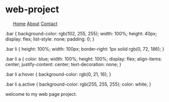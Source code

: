 # web-project
<head>
<title>My web page projet/home</title>
  
</head>
<body>
<span class="container">
  <nav>
  <ul class="bar">
    <a href="#"class="active">Home</a></li>
    <a href="#"class="active">About</a></li>
    <a href="#" class="active">Contact</a></li>
  </ul>
  </nav>
</span>
  .bar {
  background-color: rgb(102, 255, 255);
  width: 100%;
  height: 40px;
  display: flex;
  list-style: none;
  padding: 0;
}

.bar li {
  height: 100%;
  width: 100px;
  border-right: 1px solid rgb(0, 72, 186);
}

.bar li a {
  color: blue;
  width: 100%;
  height: 100%;
  display: flex;
  align-items: center;
  justify-content: center;
  text-decoration: none;
}

.bar li a:hover {
  background-color: rgb(0, 21, 16);
}

.bar li a.active {
  background-color: rgb(255, 255, 255);
  color: white;
}
<p>welcome to my web page project.</p>
</body>
